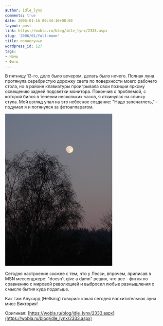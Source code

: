 ```yaml
---
author: idle_lynx
comments: true
date: 2006-01-16 00:44:16+00:00
layout: post
link: https://wobla.ru/blog/idle_lynx/2333.aspx
slug: '2006/01/full-moon'
title: полнолунье
wordpress_id: 127
tags:
- Ночь
- Фото
---
```


В пятницу 13-го, дело было вечером, делать было нечего. Полная луна протянула серебристую дорожку света по поверхности моего рабочего стола, но в районе клавиатуры проигрывала свои позиции яркому освещению задней подсветки монитора. Покончив с проблемой, с которой бился в течении нескольких часов, я откинулся на спинку стула. Мой взгляд упал на это небесное создание: "Надо запечатлеть," - подумал я и потянулся за фотоаппаратом.

![Full Moon](images/2007/05/3f96caea-6c63-4aa6-ae04-3e84bdf76718.jpg)

Сегодня настроение схожее с тем, что у Лесси, впрочем, приписав в MSN мессенджере: "doesn't give a damn" решил, что все - фигня по сравнению с мировой революцией и выбросил любые размышления о смысле бытия куда подальше.

Как там Алукард (Hellsing) говорил: какая сегодня восхитительная луна мисс Виктория!

Оригинал: [https://wobla.ru/blog/idle_lynx/2333.aspx](https://wobla.ru/blog/idle_lynx/2333.aspx)
